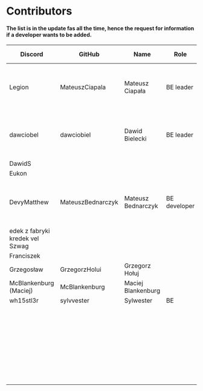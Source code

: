 # Contributors

#### The list is in the update fas all the time, hence the request for information if a developer wants to be added.

| Discord                         | GitHub         | Name             | Role      | Skill  | Registration date |
|---------------------------------|----------------|----------------- |-----------|--------|-------------------|
| Legion                          | MateuszCiapala | Mateusz Ciapała  | BE leader |        | Since the application was launched - Jun 21, 2022 |
| dawciobel                       | dawciobiel     | Dawid Bielecki   | BE leader | senior | Since the application was launched - Jun 21, 2022 |
| DawidS                          |                |                  |           |        | 2022-            |
| Eukon                           |                |                  |           |        | 2022-            |
| DevyMatthew                     | MateuszBednarczyk | Mateusz Bednarczyk | BE developer | junior | Since the application was launched - Jun 21, 2022 |
| edek z fabryki kredek vel Szwag |                |                  |           |        | 2023-            |
| Franciszek                      |                |                  |           |        | 2023-            |
| Grzegosław                      | GrzegorzHolui  | Grzegorz Hołuj   |           | junior | 2023-06-24       |
| McBlankenburg (Maciej)          | McBlankenburg  | Maciej Blankenburg |           | junior | 2023-            |
| wh15stl3r                       |  sylvvester    | Sylwester        |    BE     | junior |                  |
|                                 |                |                  |           |        | 2023-            |
|                                 |                |                  |           |        | 2023-            |
|                                 |                |                  |           |        | 2023-            |
|                                 |                |                  |           |        | 2023-            |
|                                 |                |                  |           |        | 2023-            |
|                                 |                |                  |           |        | 2023-            |
|                                 |                |                  |           |        | 2023-            |
|                                 |                |                  |           |        | 2023-            |

